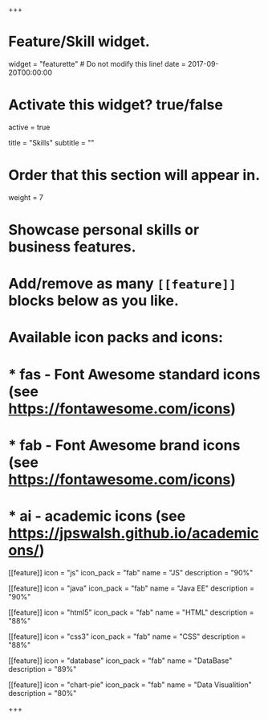 +++
# Feature/Skill widget.
widget = "featurette"  # Do not modify this line!
date = 2017-09-20T00:00:00

# Activate this widget? true/false
active = true

title = "Skills"
subtitle = ""

# Order that this section will appear in.
weight = 7

# Showcase personal skills or business features.
# 
# Add/remove as many `[[feature]]` blocks below as you like.
# 
# Available icon packs and icons:
# * fas - Font Awesome standard icons (see https://fontawesome.com/icons)
# * fab - Font Awesome brand icons (see https://fontawesome.com/icons)
# * ai - academic icons (see https://jpswalsh.github.io/academicons/)

[[feature]]
  icon = "js"
  icon_pack = "fab"
  name = "JS"
  description = "90%"
  
[[feature]]
  icon = "java"
  icon_pack = "fab"
  name = "Java EE"
  description = "90%"  
  
[[feature]]
  icon = "html5"
  icon_pack = "fab"
  name = "HTML"
  description = "88%"
 
 [[feature]]
  icon = "css3"
  icon_pack = "fab"
  name = "CSS"
  description = "88%"

 [[feature]]
  icon = "database"
  icon_pack = "fab"
  name = "DataBase"
  description = "89%"
  
  [[feature]]
  icon = "chart-pie"
  icon_pack = "fab"
  name = "Data Visualition"
  description = "80%"


+++
